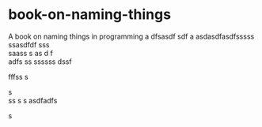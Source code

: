 # book-on-naming-things
A book on naming things in programming
a
dfsasdf  sdf
a asdasdfasdfsssss ssasdfdf
sss    
  saass
s as d f  
adfs    ss
ssssss
   dssf 
 
fffss 
s
 
s  
ss
s
s
asdfadfs
 
s
